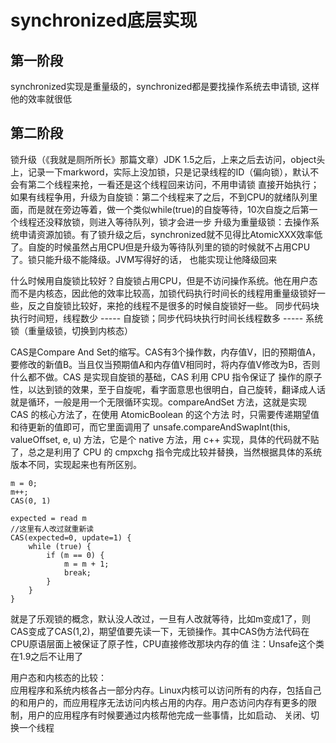 # synchronized底层实现

## 第一阶段
synchronized实现是重量级的，synchronized都是要找操作系统去申请锁, 这样他的效率就很低

## 第二阶段
锁升级（《我就是厕所所长》那篇文章）JDK 1.5之后，上来之后去访问，object头上，记录一下markword，实际上没加锁，只是记录线程的ID（偏向锁），默认不会有第二个线程来抢，一看还是这个线程回来访问，不用申请锁
直接开始执行；如果有线程争用，升级为自旋锁：第二个线程来了之后，不到CPU的就绪队列里面，而是就在旁边等着，做一个类似while(true)的自旋等待，10次自旋之后第一个线程还没释放锁，则进入等待队列，锁才会进一步
升级为重量级锁：去操作系统申请资源加锁。有了锁升级之后，synchronized就不见得比AtomicXXX效率低了。自旋的时候虽然占用CPU但是升级为等待队列里的锁的时候就不占用CPU了。锁只能升级不能降级。JVM写得好的话，
也能实现让他降级回来  

什么时候用自旋锁比较好？自旋锁占用CPU，但是不访问操作系统。他在用户态而不是内核态，因此他的效率比较高，加锁代码执行时间长的线程用重量级锁好一些，反之自旋锁比较好，来抢的线程不是很多的时候自旋锁好一些。
同步代码块执行时间短，线程数少 ----- 自旋锁；同步代码块执行时间长线程数多 ----- 系统锁（重量级锁，切换到内核态）

CAS是Compare And Set的缩写。CAS有3个操作数，内存值V，旧的预期值A，要修改的新值B。当且仅当预期值A和内存值V相同时，将内存值V修改为B，否则什么都不做。CAS 是实现自旋锁的基础，CAS 利用 CPU 指令保证了
操作的原子性，以达到锁的效果，至于自旋呢，看字面意思也很明白，自己旋转，翻译成人话就是循环，一般是用一个无限循环实现。compareAndSet 方法，这就是实现 CAS 的核心方法了，在使用 AtomicBoolean 的这个方法
时，只需要传递期望值和待更新的值即可，而它里面调用了 unsafe.compareAndSwapInt(this, valueOffset, e, u) 方法，它是个 native 方法，用 c++ 实现，具体的代码就不贴了，总之是利用了 CPU 的 cmpxchg 
指令完成比较并替换，当然根据具体的系统版本不同，实现起来也有所区别。
```
m = 0;
m++;
CAS(0, 1)

expected = read m
//这里有人改过就重新读
CAS(expected=0, update=1) {
	while (true) {
		if (m == 0) {
			m = m + 1;
			break;
		}
	}
}
```
就是了乐观锁的概念，默认没人改过，一旦有人改就等待，比如m变成1了，则CAS变成了CAS(1,2)，期望值要先读一下，无锁操作。其中CAS伪方法代码在CPU原语层面上被保证了原子性，CPU直接修改那块内存的值
注：Unsafe这个类在1.9之后不让用了  

用户态和内核态的比较：  
应用程序和系统内核各占一部分内存。Linux内核可以访问所有的内存，包括自己的和用户的，而应用程序无法访问内核占用的内存。用户态访问内存有更多的限制，用户的应用程序有时候要通过内核帮他完成一些事情，比如启动、
关闭、切换一个线程
